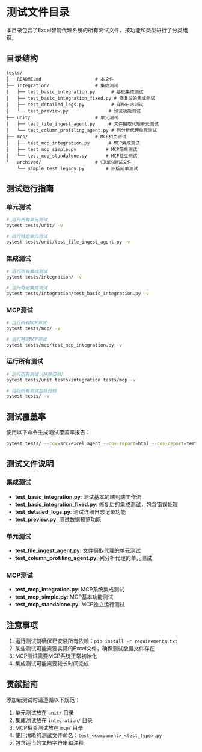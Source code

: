 # 测试文件目录

本目录包含了Excel智能代理系统的所有测试文件，按功能和类型进行了分类组织。

## 目录结构

```
tests/
├── README.md                    # 本文件
├── integration/                 # 集成测试
│   ├── test_basic_integration.py      # 基础集成测试
│   ├── test_basic_integration_fixed.py # 修复后的集成测试
│   ├── test_detailed_logs.py          # 详细日志测试
│   └── test_preview.py               # 预览功能测试
├── unit/                        # 单元测试
│   ├── test_file_ingest_agent.py     # 文件摄取代理单元测试
│   └── test_column_profiling_agent.py # 列分析代理单元测试
├── mcp/                         # MCP相关测试
│   ├── test_mcp_integration.py       # MCP集成测试
│   ├── test_mcp_simple.py           # MCP简单测试
│   └── test_mcp_standalone.py       # MCP独立测试
└── archived/                    # 归档的测试文件
    └── simple_test_legacy.py        # 旧版简单测试

```

## 测试运行指南

### 单元测试
```bash
# 运行所有单元测试
pytest tests/unit/ -v

# 运行特定单元测试
pytest tests/unit/test_file_ingest_agent.py -v
```

### 集成测试
```bash
# 运行所有集成测试
pytest tests/integration/ -v

# 运行特定集成测试
pytest tests/integration/test_basic_integration.py -v
```

### MCP测试
```bash
# 运行所有MCP测试
pytest tests/mcp/ -v

# 运行特定MCP测试
pytest tests/mcp/test_mcp_integration.py -v
```

### 运行所有测试
```bash
# 运行所有测试（排除归档）
pytest tests/unit tests/integration tests/mcp -v

# 运行所有测试包括归档
pytest tests/ -v
```

## 测试覆盖率

使用以下命令生成测试覆盖率报告：
```bash
pytest tests/ --cov=src/excel_agent --cov-report=html --cov-report=term
```

## 测试文件说明

### 集成测试
- **test_basic_integration.py**: 测试基本的端到端工作流
- **test_basic_integration_fixed.py**: 修复后的集成测试，包含错误处理
- **test_detailed_logs.py**: 测试详细日志记录功能
- **test_preview.py**: 测试数据预览功能

### 单元测试  
- **test_file_ingest_agent.py**: 文件摄取代理的单元测试
- **test_column_profiling_agent.py**: 列分析代理的单元测试

### MCP测试
- **test_mcp_integration.py**: MCP系统集成测试
- **test_mcp_simple.py**: MCP基本功能测试
- **test_mcp_standalone.py**: MCP独立运行测试

## 注意事项

1. 运行测试前确保已安装所有依赖：`pip install -r requirements.txt`
2. 某些测试可能需要实际的Excel文件，确保测试数据文件存在
3. MCP测试需要MCP系统正常初始化
4. 集成测试可能需要较长时间完成

## 贡献指南

添加新测试时请遵循以下规范：
1. 单元测试放在 `unit/` 目录
2. 集成测试放在 `integration/` 目录  
3. MCP相关测试放在 `mcp/` 目录
4. 使用清晰的测试文件命名：`test_<component>_<test_type>.py`
5. 包含适当的文档字符串和注释